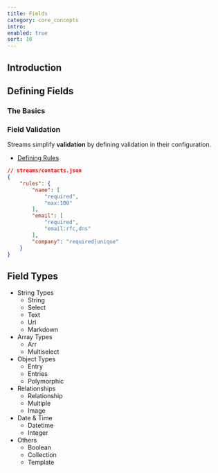 ```yaml
---
title: Fields
category: core_concepts
intro:
enabled: true
sort: 10
---
```


## Introduction
## Defining Fields
### The Basics
### Field Validation

Streams simplify **validation** by defining validation in their configuration.

- [Defining Rules](validation#rule-configuration)

```json
// streams/contacts.json
{
    "rules": {
        "name": [
            "required",
            "max:100"
        ],
        "email": [
            "required",
            "email:rfc,dns"
        ],
        "company": "required|unique"
    }
}
```

## Field Types

- String Types
    - String
    - Select
    - Text
    - Url
    - Markdown
- Array Types
    - Arr
    - Multiselect
- Object Types
    - Entry
    - Entries
    - Polymorphic
- Relationships
    - Relationship
    - Multiple
    - Image
- Date & Time
    - Datetime
    - Integer
- Others
    - Boolean
    - Collection
    - Template
